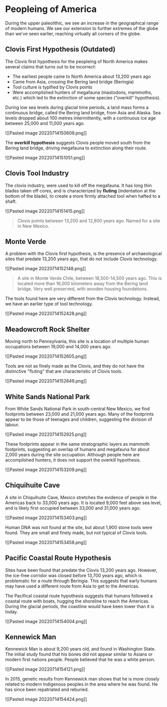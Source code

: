 # Peopleing of America
During the upper paleolithic, we see an increase in the geographical range of modern humans. We see our extension to further extremes of the globe than we've seen earlier, reaching virtually all corners of the globe. 

## Clovis First Hypothesis (Outdated)
The Clovis first hypothesis for the peopleing of North America makes several claims that turns out to be incorrect:
* The earliest people came to North America about 13,200 years ago
* Came from Asia, crossing the Bering land bridge (Beringia)
* Tool culture is typified by Clovis points
* Were accomplished hunters of megafauna (mastodons, mammoths, etc.) which led to the extinction of some species ("overkill" hypothesis).

During low sea levels during glacial time periods, a land mass forms a continuous bridge, called the Bering land bridge, from Asia and Alaska. Sea levels dropped about 100 metres intermittently, with a continuous ice age between 25,000 and 11,000 years ago.

![[Pasted image 20220714150609.png]]

The **overkill hypothesis** suggests Clovis people moved south from the Bering land bridge, driving megafauna to extinction along their route.

![[Pasted image 20220714151051.png]]

## Clovis Tool Industry
The clovis industry, were used to kill off the megafauna. It has long thin blades taken off cores, and is characterized by **fluting** (indentation at the bottom of the blade), to create a more firmly attached tool when hafted to a shaft.

![[Pasted image 20220714151415.png]]
> Clovis points between 13,200 and 12,800 years ago. Named for a site in New Mexico.

## Monte Verde
A problem with the Clovis first hypothesis, is the presence of archaeological sites that predate 13,200 years ago, that do not include Clovis technology.

![[Pasted image 20220714152148.png]]
> A site in Monte Verde Chile, between 18,500-14,500 years ago. This is located more than 16,000 kilometers away from the Bering land bridge. Very well preserved, with wooden housing foundations.

The tools found here are very different from the Clovis technology. Instead, we have an earlier type of tool technology.

![[Pasted image 20220714152428.png]]

## Meadowcroft Rock Shelter
Moving north to Pennsylvania, this site is a location of multiple human occupations between 19,000 and 14,000 years ago. 

![[Pasted image 20220714152605.png]]

Tools are not as finely made as the Clovis, and they do not have the distinctive "fluting" that are characteristic of Clovis tools.

![[Pasted image 20220714152649.png]]

## White Sands National Park
From White Sands National Park in south-central New Mexico, we find footprints between 23,000 and 21,000 years ago. Many of the footprints appear to be those of teenages and children, suggesting the division of labour. 

![[Pasted image 20220714152925.png]]

These footprints appear in the same stratographic layers as mammoth footprints, suggesting an overlap of humans and megafauna for about 2,000 years during the site occupation. Although people here are accomplished hunters, it does not support the overkill hypothesis. 

![[Pasted image 20220714153209.png]]

## Chiquihuite Cave
A site in Chiquihuite Cave, Mexico stretches the evidence of people in the Americas back to 33,000 years ago. It is located 9,000 feet above sea level, and is likely first occupied between 33,000 and 31,000 years ago. 

![[Pasted image 20220714153403.png]]

Human DNA was not found at the site, but about 1,900 stone tools were found. They are small and finely made, but not typical of Clovis tools. 

![[Pasted image 20220714153458.png]]

## Pacific Coastal Route Hypothesis
Sites have been found that predate the Clovis 13,200 years ago. However, the ice-free corridor was closed before 13,700 years ago, which is problematic for a route through Beringia. This suggests that early humans may have used a different route from Asia to get to the Americas.

The Pacifical coastal route hypothesis suggests that humans followed a coastal route with boats, hugging the shoreline to reach the Americas. During the glacial periods, the coastline would have been lower than it is today.

![[Pasted image 20220714154004.png]]

## Kennewick Man
Kennewick Man is about 9,200 years old, and found in Washington State. The initial study found that his bones did not appear similar to Asians or modern first nations people. People believed that he was a white person.

![[Pasted image 20220714154121.png]]

In 2015, genetic results from Kennewick man shows that he is more closely related to modern Indigenous peoples in the area where he was found. He has since been repatriated and reburied.

![[Pasted image 20220714154424.png]]
